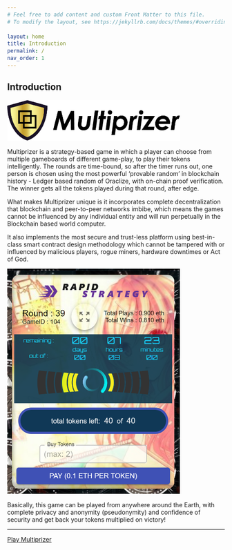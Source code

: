 ```yaml
---
# Feel free to add content and custom Front Matter to this file.
# To modify the layout, see https://jekyllrb.com/docs/themes/#overriding-theme-defaults

layout: home
title: Introduction
permalink: /
nav_order: 1
---
```

## Introduction

<img src="./img/logo.png" alt="Multiprizer Logo" style="width:400px;" />


Multiprizer is a strategy-based game in which a player can choose from multiple gameboards of different game-play, to play their tokens intelligently. The rounds are time-bound, so after the timer runs out, one person is chosen using the most powerful ‘provable random’ in blockchain history - Ledger based random of Oraclize, with on-chain proof verification. The winner gets all the tokens played during that round, after edge.

What makes Multiprizer unique is it incorporates complete decentralization that blockchain and peer-to-peer networks imbibe, which means the games cannot be influenced by any individual entity and will run perpetually in the Blockchain based world computer.

It also implements the most secure and trust-less platform using best-in-class smart contract design methodology which cannot be tampered with or influenced by malicious players, rogue miners, hardware downtimes or Act of God.


<img src="./img/gameBoard.png" alt="Game Board" style="width:400px;" />

Basically, this game can be played from anywhere around the Earth, with complete privacy and anonymity (pseudonymity) and confidence of security and get back your tokens multiplied on victory!

---
[Play Multiprizer](https://ropsten.multiprizer.io)

